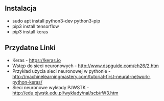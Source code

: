 ## Instalacja

* sudo apt install python3-dev python3-pip
* pip3 install tensorflow
* pip3 install keras

## Przydatne Linki

* Keras - https://keras.io
* Wstęp do sieci neuronowych - http://www.dspguide.com/ch26/2.htm
* Przykład użycia sieci neuronowej w pythonie - http://machinelearningmastery.com/tutorial-first-neural-network-python-keras/
* Sieci neuronowe wykłady PJWSTK - http://edu.pjwstk.edu.pl/wyklady/nai/scb/rW3.htm

